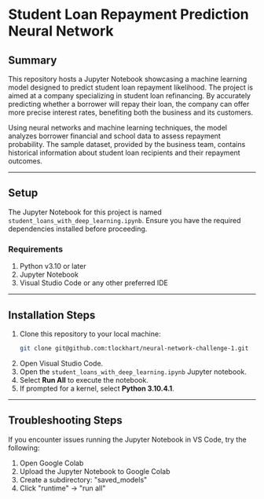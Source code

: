 # Student Loan Repayment Prediction Neural Network

## Summary

This repository hosts a Jupyter Notebook showcasing a machine learning model designed to predict student loan repayment likelihood. The project is aimed at a company specializing in student loan refinancing. By accurately predicting whether a borrower will repay their loan, the company can offer more precise interest rates, benefiting both the business and its customers.

Using neural networks and machine learning techniques, the model analyzes borrower financial and school data to assess repayment probability. The sample dataset, provided by the business team, contains historical information about student loan recipients and their repayment outcomes.

---

## Setup

The Jupyter Notebook for this project is named `student_loans_with_deep_learning.ipynb`. Ensure you have the required dependencies installed before proceeding.

### Requirements

1. Python v3.10 or later
2. Jupyter Notebook
3. Visual Studio Code or any other preferred IDE

---

## Installation Steps

1. Clone this repository to your local machine:
   ```bash
   git clone git@github.com:tlockhart/neural-network-challenge-1.git
   ```
2. Open Visual Studio Code.
3. Open the `student_loans_with_deep_learning.ipynb` Jupyter notebook.
4. Select **Run All** to execute the notebook.
5. If prompted for a kernel, select **Python 3.10.4.1**.

---

## Troubleshooting Steps

If you encounter issues running the Jupyter Notebook in VS Code, try the following:

1. Open Google Colab
2. Upload the Jupyter Notebook to Google Colab
3. Create a subdirectory: "saved_models"
4. Click "runtime" -> "run all"
   
   
